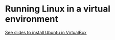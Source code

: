 
# Running Linux in a virtual environment

[See slides to install Ubuntu in VirtualBox](./files/VirtualBox_Kubuntu_Installation_Guide.pdf)
